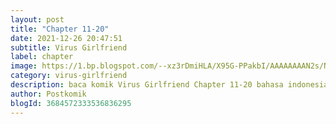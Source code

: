 ```yaml
---
layout: post 
title: "Chapter 11-20"
date: 2021-12-26 20:47:51
subtitle: Virus Girlfriend
label: chapter
image: https://1.bp.blogspot.com/--xz3rDmiHLA/X95G-PPakbI/AAAAAAAAN2s/Nj6id6FidBU6igik45EJ-Z_Q4-yqgX7FQCLcBGAsYHQ/s72-c/my-girlfriend-is-a-zombie-193x278.webp
category: virus-girlfriend
description: baca komik Virus Girlfriend Chapter 11-20 bahasa indonesia 
author: Postkomik
blogId: 3684572333536836295
---
```

